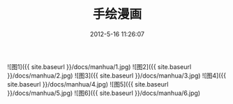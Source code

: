 ﻿---
layout: post
title: 手绘漫画
date:   2012-5-16 11:26:07
categories: [手绘漫画]
---
![图1]({{ site.baseurl }}/docs/manhua/1.jpg)
![图2]({{ site.baseurl }}/docs/manhua/2.jpg)
![图3]({{ site.baseurl }}/docs/manhua/3.jpg)
![图4]({{ site.baseurl }}/docs/manhua/4.jpg)
![图5]({{ site.baseurl }}/docs/manhua/5.jpg)
![图6]({{ site.baseurl }}/docs/manhua/6.jpg)




